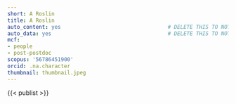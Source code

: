 ```yaml
---
short: A Roslin
title: A Roslin
auto_content: yes                                  # DELETE THIS TO NOT AUTO GENERATE CONTENT
auto_data: yes                                     # DELETE THIS TO NOT AUTO GENERATE METADATA
mcf:
- people
- post-postdoc
scopus: '56786451900'
orcid: .na.character
thumbnail: thumbnail.jpeg
---
```


{{< publist >}}
